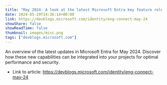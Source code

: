 ```yaml
---
title: "May 2024: A look at the latest Microsoft Entra key feature releases, announcements, and updates"
date: 2024-05-29T14:36:14+00:00
link: https://devblogs.microsoft.com/identity/eng-connect-may-24
showShare: false
showReadTime: false
thumbnail: images/misc.png
tags: ["devblogs.microsoft.com"]
---
```

An overview of the latest updates in Microsoft Entra for May 2024. Discover how these new capabilities can be integrated into your projects for optimal performance and security.

- Link to article: https://devblogs.microsoft.com/identity/eng-connect-may-24